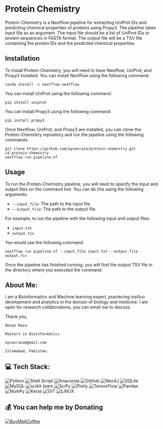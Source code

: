 # Protein Chemistry

Protein-Chemistry is a Nextflow pipeline for extracting UniProt IDs and predicting chemical properties of proteins using Propy3. The pipeline takes input file as an argument. The input file should be a list of UniProt IDs or protein sequences in FASTA format. The output file will be a TSV file containing the protein IDs and the predicted chemical properties.

## Installation

To install Protein-Chemistry, you will need to have Nextflow, UniProt, and Propy3 installed. You can install Nextflow using the following command:

```
conda install -c nextflow nextflow
```

You can install UniProt using the following command:

```
pip install uniprot
```

You can install Propy3 using the following command:

```
pip install propy3
```

Once Nextflow, UniProt, and Propy3 are installed, you can clone the Protein-Chemistry repository and run the pipeline using the following commands:

```
git clone https://github.com/aysanraza/protein-chemistry.git
cd protein-chemistry
nextflow run pipeline.nf
```

## Usage

To run the Protein-Chemistry pipeline, you will need to specify the input and output files on the command line. You can do this using the following arguments:

* `--input_file`: The path to the input file.
* `--output_file`: The path to the output file.

For example, to run the pipeline with the following input and output files:

* `input.txt`
* `output.tsv`

You would use the following command:


`nextflow run pipeline.nf --input_file input.txt --output_file output.tsv`


Once the pipeline has finished running, you will find the output TSV file in the directory where you executed the command.

## About Me:

I am a Bioinformatics and Machine learning expert, practecing insilico development and analytics in the domain of biology and medicine. I am open for research collaborations, you can email me to discuss.

Thank you,
```
Ahsan Raza

Masters in Bioinformatics

aysanraza@gmail.com

Islamabad, Pakistan.
```

## 💻 Tech Stack:
![Python](https://img.shields.io/badge/python-3670A0?style=for-the-badge&logo=python&logoColor=ffdd54) ![Shell Script](https://img.shields.io/badge/shell_script-%23121011.svg?style=for-the-badge&logo=gnu-bash&logoColor=white) ![Anaconda](https://img.shields.io/badge/Anaconda-%2344A833.svg?style=for-the-badge&logo=anaconda&logoColor=white) ![GitHub](https://img.shields.io/badge/GitHub-%23121011.svg?style=for-the-badge&logo=github&logoColor=white) 	![Neo4J](https://img.shields.io/badge/Neo4j-008CC1?style=for-the-badge&logo=neo4j&logoColor=white) ![SQLite](https://img.shields.io/badge/sqlite-%2307405e.svg?style=for-the-badge&logo=sqlite&logoColor=white) ![MySQL](https://img.shields.io/badge/mysql-%2300f.svg?style=for-the-badge&logo=mysql&logoColor=white) ![scikit-learn](https://img.shields.io/badge/scikit--learn-%23F7931E.svg?style=for-the-badge&logo=scikit-learn&logoColor=white) ![SciPy](https://img.shields.io/badge/SciPy-%230C55A5.svg?style=for-the-badge&logo=scipy&logoColor=%white) ![Plotly](https://img.shields.io/badge/Plotly-%233F4F75.svg?style=for-the-badge&logo=plotly&logoColor=white) ![TensorFlow](https://img.shields.io/badge/TensorFlow-%23FF6F00.svg?style=for-the-badge&logo=TensorFlow&logoColor=white) ![Pandas](https://img.shields.io/badge/pandas-%23150458.svg?style=for-the-badge&logo=pandas&logoColor=white) ![NumPy](https://img.shields.io/badge/numpy-%23013243.svg?style=for-the-badge&logo=numpy&logoColor=white) ![Keras](https://img.shields.io/badge/Keras-%23D00000.svg?style=for-the-badge&logo=Keras&logoColor=white) ![GIT](https://img.shields.io/badge/Git-fc6d26?style=for-the-badge&logo=git&logoColor=white) ![LINUX](https://img.shields.io/badge/Linux-FCC624?style=for-the-badge&logo=linux&logoColor=black)

 ## 💰 You can help me by Donating
  [![BuyMeACoffee](https://img.shields.io/badge/Buy%20Me%20a%20Coffee-ffdd00?style=for-the-badge&logo=buy-me-a-coffee&logoColor=black)](https://buymeacoffee.com/https://www.buymeacoffee.com/aysanraza)
